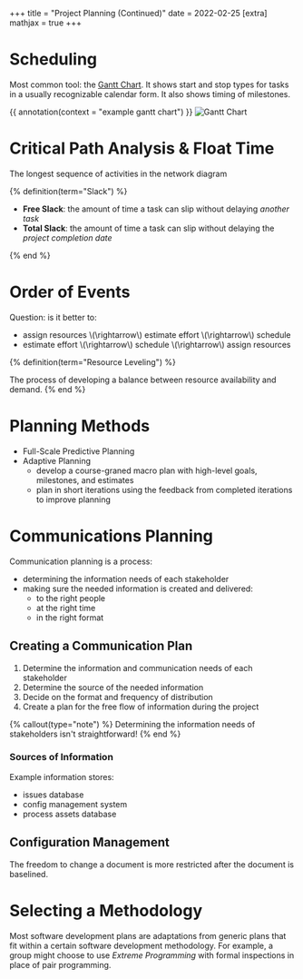 +++
title = "Project Planning (Continued)"
date = 2022-02-25
[extra]
mathjax = true
+++

# Scheduling

Most common tool: the [Gantt Chart](https://www.gantt.com/). It shows start and stop types for tasks in a usually recognizable calendar form. It also shows timing of milestones.

{{ annotation(context = "example gantt chart") }}
![Gantt Chart](https://www.gantt.com/img/gantt-chart-1.jpg)

# Critical Path Analysis & Float Time

The longest sequence of activities in the network diagram

{% definition(term="Slack") %}

- **Free Slack**: the amount of time a task can slip without delaying *another task*
- **Total Slack**: the amount of time a task can slip without delaying the *project completion date*

{% end %}

# Order of Events

Question: is it better to:
- assign resources \\(\rightarrow\\) estimate effort \\(\rightarrow\\) schedule
- estimate effort \\(\rightarrow\\) schedule \\(\rightarrow\\) assign resources

{% definition(term="Resource Leveling") %}

The process of developing a balance between resource availability and demand.
{% end %}

# Planning Methods

- Full-Scale Predictive Planning
- Adaptive Planning
  - develop a course-graned macro plan with high-level goals, milestones, and estimates
  - plan in short iterations using the feedback from completed iterations to improve planning 

# Communications Planning

Communication planning is a process:
- determining the information needs of each stakeholder
- making sure the needed information is created and delivered:
  - to the right people
  - at the right time
  - in the right format

## Creating a Communication Plan

1. Determine the information and communication needs of each stakeholder
2. Determine the source of the needed information
3. Decide on the format and frequency of distribution
4. Create a plan for the free flow of information during the project

{% callout(type="note") %}
Determining the information needs of stakeholders isn't straightforward!
{% end %}

### Sources of Information

Example information stores:
- issues database
- config management system
- process assets database

## Configuration Management

The freedom to change a document is more restricted after the document is baselined.

# Selecting a Methodology

Most software development plans are adaptations from generic plans that fit within a certain software development methodology. For example, a group might choose to use *Extreme Programming* with formal inspections in place of pair programming.
